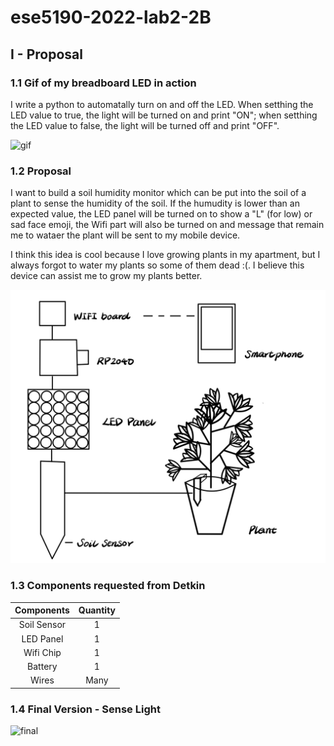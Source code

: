 # ese5190-2022-lab2-2B

## I - Proposal

### 1.1 Gif of my breadboard LED in action

I write a python to automatally turn on and off the LED. When setthing the LED value to true, the light will be turned on and print "ON"; when setthing the LED value to false, the light will be turned off and print "OFF".

<img src="./Images/led.gif" alt="gif" width="600"/>

### 1.2 Proposal
I want to build a soil humidity monitor which can be put into the soil of a plant to sense the humidity of the soil. If the humudity is lower than an expected value, the LED panel will be turned on to show a "L" (for low) or sad face emoji, the Wifi part will also be turned on and message that remain me to wataer the plant will be sent to my mobile device.

I think this idea is cool because I love growing plants in my apartment, but I always forgot to water my plants so some of them dead :(.  I believe this device can assist me to grow my plants better.

<img src="./Images/design.jpg" alt="design" width="600"/>

### 1.3 Components requested from Detkin
Components | Quantity
:---: | :---:
Soil Sensor | 1
LED Panel | 1
Wifi Chip | 1
Battery | 1
Wires | Many

### 1.4 Final Version - Sense Light

<img src="./Images/sense_light.gif" alt="final" width="600"/>
